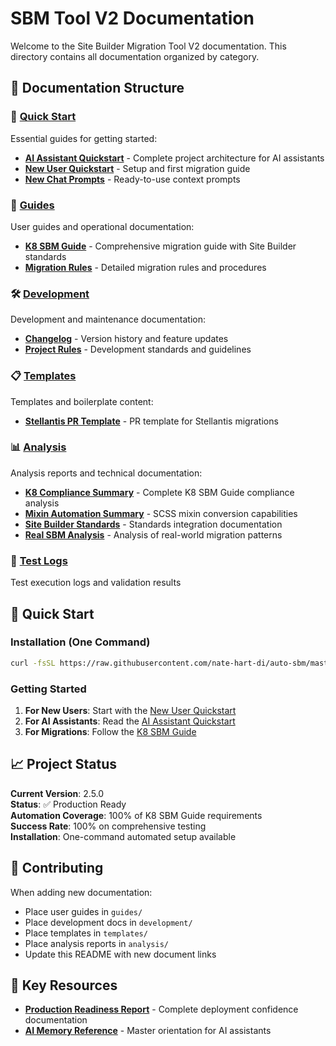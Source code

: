 # SBM Tool V2 Documentation

Welcome to the Site Builder Migration Tool V2 documentation. This directory contains all documentation organized by category.

## 📁 Documentation Structure

### 🚀 [Quick Start](./quickstart/)

Essential guides for getting started:

- **[AI Assistant Quickstart](./quickstart/AI_ASSISTANT_QUICKSTART.md)** - Complete project architecture for AI assistants
- **[New User Quickstart](./quickstart/NEW_USER_QUICKSTART.md)** - Setup and first migration guide
- **[New Chat Prompts](./quickstart/NEW_CHAT_PROMPTS.md)** - Ready-to-use context prompts

### 📖 [Guides](./guides/)

User guides and operational documentation:

- **[K8 SBM Guide](./guides/K8%20SBM%20Guide.md)** - Comprehensive migration guide with Site Builder standards
- **[Migration Rules](./guides/migration-rules.md)** - Detailed migration rules and procedures

### 🛠️ [Development](./development/)

Development and maintenance documentation:

- **[Changelog](./development/CHANGELOG.md)** - Version history and feature updates
- **[Project Rules](./development/PROJECT_SPECIFIC_RULES.md)** - Development standards and guidelines

### 📋 [Templates](./templates/)

Templates and boilerplate content:

- **[Stellantis PR Template](./templates/sbm-pr-template-stellantis.md)** - PR template for Stellantis migrations

### 📊 [Analysis](./analysis/)

Analysis reports and technical documentation:

- **[K8 Compliance Summary](./analysis/K8_COMPLIANCE_SUMMARY.md)** - Complete K8 SBM Guide compliance analysis
- **[Mixin Automation Summary](./analysis/MIXIN_AUTOMATION_SUMMARY.md)** - SCSS mixin conversion capabilities
- **[Site Builder Standards](./analysis/SITE_BUILDER_STANDARDS_INTEGRATION.md)** - Standards integration documentation
- **[Real SBM Analysis](./analysis/REAL_SBM_ANALYSIS_SUMMARY.md)** - Analysis of real-world migration patterns

### 🧪 [Test Logs](./test-logs/)

Test execution logs and validation results

## 🚀 Quick Start

### Installation (One Command)

```bash
curl -fsSL https://raw.githubusercontent.com/nate-hart-di/auto-sbm/master/setup.sh | bash
```

### Getting Started

1. **For New Users**: Start with the [New User Quickstart](./quickstart/NEW_USER_QUICKSTART.md)
2. **For AI Assistants**: Read the [AI Assistant Quickstart](./quickstart/AI_ASSISTANT_QUICKSTART.md)
3. **For Migrations**: Follow the [K8 SBM Guide](./guides/K8%20SBM%20Guide.md)

## 📈 Project Status

**Current Version**: 2.5.0  
**Status**: ✅ Production Ready  
**Automation Coverage**: 100% of K8 SBM Guide requirements  
**Success Rate**: 100% on comprehensive testing  
**Installation**: One-command automated setup available

## 📝 Contributing

When adding new documentation:

- Place user guides in `guides/`
- Place development docs in `development/`
- Place templates in `templates/`
- Place analysis reports in `analysis/`
- Update this README with new document links

## 🔗 Key Resources

- **[Production Readiness Report](./PRODUCTION_READINESS_REPORT.md)** - Complete deployment confidence documentation
- **[AI Memory Reference](./AI_MEMORY_REFERENCE.md)** - Master orientation for AI assistants
